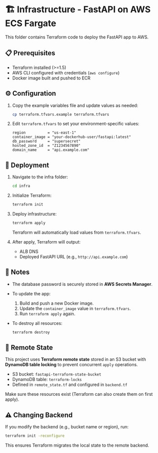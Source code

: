 # 🏗️ Infrastructure - FastAPI on AWS ECS Fargate

This folder contains Terraform code to deploy the FastAPI app to AWS.

## 📋 Prerequisites

- Terraform installed (>=1.5)
- AWS CLI configured with credentials (`aws configure`)
- Docker image built and pushed to ECR

## ⚙️ Configuration

1. Copy the example variables file and update values as needed:

   ```bash
   cp terraform.tfvars.example terraform.tfvars
   ```

2. Edit `terraform.tfvars` to set your environment-specific values:

   ```hcl
   region          = "us-east-1"
   container_image = "your-dockerhub-user/fastapi:latest"
   db_password     = "supersecret"
   hosted_zone_id  = "Z1234567890"
   domain_name     = "api.example.com"
   ```

## 🚀 Deployment

1. Navigate to the infra folder:

   ```bash
   cd infra
   ```

2. Initialize Terraform:

   ```bash
   terraform init
   ```

3. Deploy infrastructure:

   ```bash
   terraform apply
   ```

   Terraform will automatically load values from `terraform.tfvars`.

4. After apply, Terraform will output:

   - ALB DNS
   - Deployed FastAPI URL (e.g., `http://api.example.com`)

## 📝 Notes

- The database password is securely stored in **AWS Secrets Manager**.
- To update the app:
  1. Build and push a new Docker image.
  2. Update the `container_image` value in `terraform.tfvars`.
  3. Run `terraform apply` again.
- To destroy all resources:

  ```bash
  terraform destroy
  ```

## 💾 Remote State

This project uses **Terraform remote state** stored in an S3 bucket with **DynamoDB table locking** to prevent concurrent `apply` operations.

- S3 bucket: `fastapi-terraform-state-bucket`
- DynamoDB table: `terraform-locks`
- Defined in `remote_state.tf` and configured in `backend.tf`

Make sure these resources exist (Terraform can also create them on first apply).

## ⚠️ Changing Backend

If you modify the backend (e.g., bucket name or region), run:

```bash
terraform init -reconfigure
```

This ensures Terraform migrates the local state to the remote backend.
